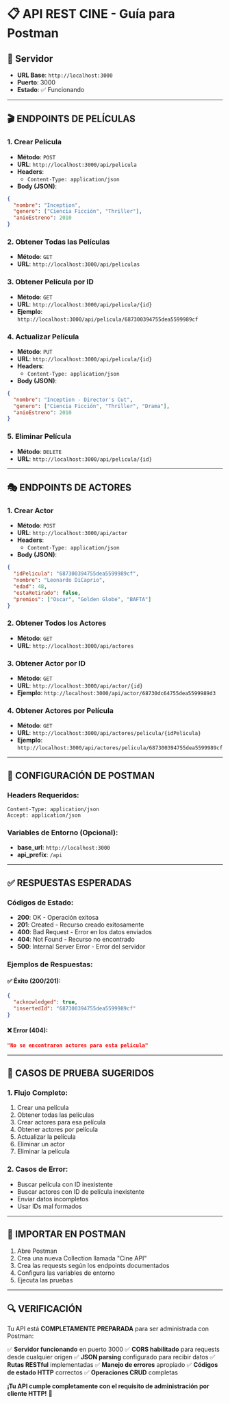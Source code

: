 # 📋 API REST CINE - Guía para Postman

## 🚀 Servidor
- **URL Base**: `http://localhost:3000`
- **Puerto**: 3000
- **Estado**: ✅ Funcionando

---

## 🎬 ENDPOINTS DE PELÍCULAS

### 1. **Crear Película**
- **Método**: `POST`
- **URL**: `http://localhost:3000/api/pelicula`
- **Headers**: 
  - `Content-Type: application/json`
- **Body (JSON)**:
```json
{
  "nombre": "Inception",
  "genero": ["Ciencia Ficción", "Thriller"],
  "anioEstreno": 2010
}
```

### 2. **Obtener Todas las Películas**
- **Método**: `GET`
- **URL**: `http://localhost:3000/api/peliculas`

### 3. **Obtener Película por ID**
- **Método**: `GET`
- **URL**: `http://localhost:3000/api/pelicula/{id}`
- **Ejemplo**: `http://localhost:3000/api/pelicula/687300394755dea5599989cf`

### 4. **Actualizar Película**
- **Método**: `PUT`
- **URL**: `http://localhost:3000/api/pelicula/{id}`
- **Headers**: 
  - `Content-Type: application/json`
- **Body (JSON)**:
```json
{
  "nombre": "Inception - Director's Cut",
  "genero": ["Ciencia Ficción", "Thriller", "Drama"],
  "anioEstreno": 2010
}
```

### 5. **Eliminar Película**
- **Método**: `DELETE`
- **URL**: `http://localhost:3000/api/pelicula/{id}`

---

## 🎭 ENDPOINTS DE ACTORES

### 1. **Crear Actor**
- **Método**: `POST`
- **URL**: `http://localhost:3000/api/actor`
- **Headers**: 
  - `Content-Type: application/json`
- **Body (JSON)**:
```json
{
  "idPelicula": "687300394755dea5599989cf",
  "nombre": "Leonardo DiCaprio",
  "edad": 48,
  "estaRetirado": false,
  "premios": ["Oscar", "Golden Globe", "BAFTA"]
}
```

### 2. **Obtener Todos los Actores**
- **Método**: `GET`
- **URL**: `http://localhost:3000/api/actores`

### 3. **Obtener Actor por ID**
- **Método**: `GET`
- **URL**: `http://localhost:3000/api/actor/{id}`
- **Ejemplo**: `http://localhost:3000/api/actor/68730dc64755dea5599989d3`

### 4. **Obtener Actores por Película**
- **Método**: `GET`
- **URL**: `http://localhost:3000/api/actores/pelicula/{idPelicula}`
- **Ejemplo**: `http://localhost:3000/api/actores/pelicula/687300394755dea5599989cf`

---

## 🔧 CONFIGURACIÓN DE POSTMAN

### Headers Requeridos:
```
Content-Type: application/json
Accept: application/json
```

### Variables de Entorno (Opcional):
- **base_url**: `http://localhost:3000`
- **api_prefix**: `/api`

---

## ✅ RESPUESTAS ESPERADAS

### Códigos de Estado:
- **200**: OK - Operación exitosa
- **201**: Created - Recurso creado exitosamente
- **400**: Bad Request - Error en los datos enviados
- **404**: Not Found - Recurso no encontrado
- **500**: Internal Server Error - Error del servidor

### Ejemplos de Respuestas:

#### ✅ Éxito (200/201):
```json
{
  "acknowledged": true,
  "insertedId": "687300394755dea5599989cf"
}
```

#### ❌ Error (404):
```json
"No se encontraron actores para esta película"
```

---

## 🧪 CASOS DE PRUEBA SUGERIDOS

### 1. **Flujo Completo**:
1. Crear una película
2. Obtener todas las películas
3. Crear actores para esa película
4. Obtener actores por película
5. Actualizar la película
6. Eliminar un actor
7. Eliminar la película

### 2. **Casos de Error**:
- Buscar película con ID inexistente
- Buscar actores con ID de película inexistente
- Enviar datos incompletos
- Usar IDs mal formados

---

## 📱 IMPORTAR EN POSTMAN

1. Abre Postman
2. Crea una nueva Collection llamada "Cine API"
3. Crea las requests según los endpoints documentados
4. Configura las variables de entorno
5. Ejecuta las pruebas

---

## 🔍 VERIFICACIÓN

Tu API está **COMPLETAMENTE PREPARADA** para ser administrada con Postman:

✅ **Servidor funcionando** en puerto 3000
✅ **CORS habilitado** para requests desde cualquier origen
✅ **JSON parsing** configurado para recibir datos
✅ **Rutas RESTful** implementadas
✅ **Manejo de errores** apropiado
✅ **Códigos de estado HTTP** correctos
✅ **Operaciones CRUD** completas

**¡Tu API cumple completamente con el requisito de administración por cliente HTTP!** 🎯
